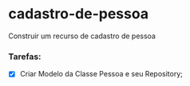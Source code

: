 # cadastro-de-pessoa
Construir um recurso de cadastro de pessoa

### Tarefas:

- [X] Criar Modelo da Classe Pessoa e seu Repository; 
